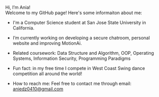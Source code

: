 Hi, I’m Ania! <br>
Welcome to my GitHub page! Here's some informaiton about me:
- I'm a Computer Science student at San Jose State University in California.
- I’m currently working on developing a secure chatroom, personal website and improving MotionAi.
- Related coursework: Data Structure and Algorithm, OOP, Operating Systems, Information Security, Programming Paradigms
- Fun fact: in my free time I compete in West Coast Swing dance competition all around the world!


- How to reach me: 
Feel free to contact me through email: aniedz0410@gmail.com 


